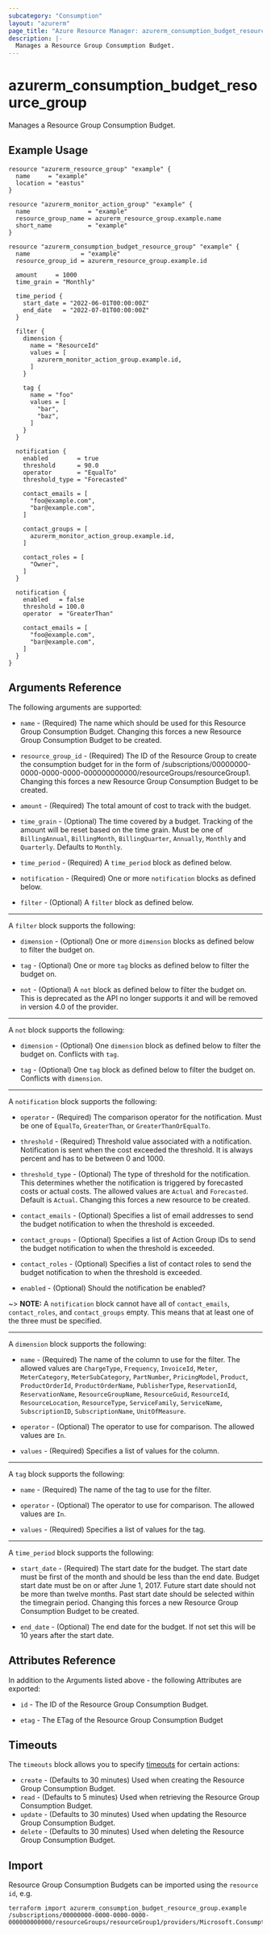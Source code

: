 ```yaml
---
subcategory: "Consumption"
layout: "azurerm"
page_title: "Azure Resource Manager: azurerm_consumption_budget_resource_group"
description: |-
  Manages a Resource Group Consumption Budget.
---
```


# azurerm_consumption_budget_resource_group

Manages a Resource Group Consumption Budget.

## Example Usage

```hcl
resource "azurerm_resource_group" "example" {
  name     = "example"
  location = "eastus"
}

resource "azurerm_monitor_action_group" "example" {
  name                = "example"
  resource_group_name = azurerm_resource_group.example.name
  short_name          = "example"
}

resource "azurerm_consumption_budget_resource_group" "example" {
  name              = "example"
  resource_group_id = azurerm_resource_group.example.id

  amount     = 1000
  time_grain = "Monthly"

  time_period {
    start_date = "2022-06-01T00:00:00Z"
    end_date   = "2022-07-01T00:00:00Z"
  }

  filter {
    dimension {
      name = "ResourceId"
      values = [
        azurerm_monitor_action_group.example.id,
      ]
    }

    tag {
      name = "foo"
      values = [
        "bar",
        "baz",
      ]
    }
  }

  notification {
    enabled        = true
    threshold      = 90.0
    operator       = "EqualTo"
    threshold_type = "Forecasted"

    contact_emails = [
      "foo@example.com",
      "bar@example.com",
    ]

    contact_groups = [
      azurerm_monitor_action_group.example.id,
    ]

    contact_roles = [
      "Owner",
    ]
  }

  notification {
    enabled   = false
    threshold = 100.0
    operator  = "GreaterThan"

    contact_emails = [
      "foo@example.com",
      "bar@example.com",
    ]
  }
}
```

## Arguments Reference

The following arguments are supported:

* `name` - (Required) The name which should be used for this Resource Group Consumption Budget. Changing this forces a new Resource Group Consumption Budget to be created.

* `resource_group_id` - (Required) The ID of the Resource Group to create the consumption budget for in the form of /subscriptions/00000000-0000-0000-0000-000000000000/resourceGroups/resourceGroup1. Changing this forces a new Resource Group Consumption Budget to be created.

* `amount` - (Required) The total amount of cost to track with the budget.

* `time_grain` - (Optional) The time covered by a budget. Tracking of the amount will be reset based on the time grain. Must be one of `BillingAnnual`, `BillingMonth`, `BillingQuarter`, `Annually`, `Monthly` and `Quarterly`. Defaults to `Monthly`.

* `time_period` - (Required) A `time_period` block as defined below.

* `notification` - (Required) One or more `notification` blocks as defined below.

* `filter` - (Optional) A `filter` block as defined below.

---

A `filter` block supports the following:

* `dimension` - (Optional) One or more `dimension` blocks as defined below to filter the budget on.

* `tag` - (Optional) One or more `tag` blocks as defined below to filter the budget on.

* `not` - (Optional) A `not` block as defined below to filter the budget on. This is deprecated as the API no longer supports it and will be removed in version 4.0 of the provider.

---

A `not` block supports the following:

* `dimension` - (Optional) One `dimension` block as defined below to filter the budget on. Conflicts with `tag`.

* `tag` - (Optional) One `tag` block as defined below to filter the budget on. Conflicts with `dimension`.

---

A `notification` block supports the following:

* `operator` - (Required) The comparison operator for the notification. Must be one of `EqualTo`, `GreaterThan`, or `GreaterThanOrEqualTo`.

* `threshold` - (Required) Threshold value associated with a notification. Notification is sent when the cost exceeded the threshold. It is always percent and has to be between 0 and 1000.

* `threshold_type` - (Optional) The type of threshold for the notification. This determines whether the notification is triggered by forecasted costs or actual costs. The allowed values are `Actual` and `Forecasted`. Default is `Actual`. Changing this forces a new resource to be created.

* `contact_emails` - (Optional) Specifies a list of email addresses to send the budget notification to when the threshold is exceeded.

* `contact_groups` - (Optional) Specifies a list of Action Group IDs to send the budget notification to when the threshold is exceeded.

* `contact_roles` - (Optional) Specifies a list of contact roles to send the budget notification to when the threshold is exceeded.

* `enabled` - (Optional) Should the notification be enabled?

~> **NOTE:** A `notification` block cannot have all of `contact_emails`, `contact_roles`, and `contact_groups` empty. This means that at least one of the three must be specified.

---

A `dimension` block supports the following:

* `name` - (Required) The name of the column to use for the filter. The allowed values are `ChargeType`, `Frequency`, `InvoiceId`, `Meter`, `MeterCategory`, `MeterSubCategory`, `PartNumber`, `PricingModel`, `Product`, `ProductOrderId`, `ProductOrderName`, `PublisherType`, `ReservationId`, `ReservationName`, `ResourceGroupName`, `ResourceGuid`, `ResourceId`, `ResourceLocation`, `ResourceType`, `ServiceFamily`, `ServiceName`, `SubscriptionID`, `SubscriptionName`, `UnitOfMeasure`.

* `operator` - (Optional) The operator to use for comparison. The allowed values are `In`.

* `values` - (Required) Specifies a list of values for the column.

---

A `tag` block supports the following:

* `name` - (Required) The name of the tag to use for the filter.

* `operator` - (Optional) The operator to use for comparison. The allowed values are `In`.

* `values` - (Required) Specifies a list of values for the tag.

---

A `time_period` block supports the following:

* `start_date` - (Required) The start date for the budget. The start date must be first of the month and should be less than the end date. Budget start date must be on or after June 1, 2017. Future start date should not be more than twelve months. Past start date should be selected within the timegrain period. Changing this forces a new Resource Group Consumption Budget to be created.

* `end_date` - (Optional) The end date for the budget. If not set this will be 10 years after the start date.

## Attributes Reference

In addition to the Arguments listed above - the following Attributes are exported:

* `id` - The ID of the Resource Group Consumption Budget.

* `etag` - The ETag of the Resource Group Consumption Budget

## Timeouts

The `timeouts` block allows you to specify [timeouts](https://www.terraform.io/language/resources/syntax#operation-timeouts) for certain actions:

* `create` - (Defaults to 30 minutes) Used when creating the Resource Group Consumption Budget.
* `read` - (Defaults to 5 minutes) Used when retrieving the Resource Group Consumption Budget.
* `update` - (Defaults to 30 minutes) Used when updating the Resource Group Consumption Budget.
* `delete` - (Defaults to 30 minutes) Used when deleting the Resource Group Consumption Budget.

## Import

Resource Group Consumption Budgets can be imported using the `resource id`, e.g.

```shell
terraform import azurerm_consumption_budget_resource_group.example /subscriptions/00000000-0000-0000-0000-000000000000/resourceGroups/resourceGroup1/providers/Microsoft.Consumption/budgets/resourceGroup1
```
